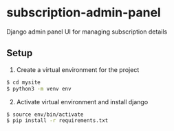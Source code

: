 # subscription-admin-panel
Django admin panel UI for managing subscription details

## Setup
1. Create a virtual environment for the project

```bash
$ cd mysite
$ python3 -m venv env
```

2. Activate virtual environment and install django

```bash
$ source env/bin/activate
$ pip install -r requirements.txt
```
